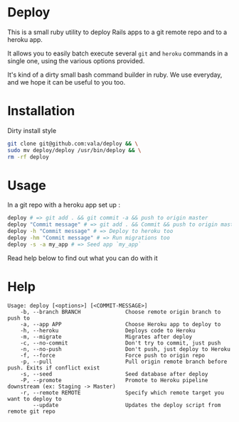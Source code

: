 # Deploy

This is a small ruby utility to deploy Rails apps to a git remote repo and to a
heroku app.

It allows you to easily batch execute several `git` and `heroku` commands in
a single one, using the various options provided.

It's kind of a dirty small bash command builder in ruby.
We use everyday, and we hope it can be useful to you too.

# Installation

Dirty install style

```bash
git clone git@github.com:vala/deploy && \
sudo mv deploy/deploy /usr/bin/deploy && \
rm -rf deploy
```

# Usage

In a git repo with a heroku app set up :

```bash
deploy # => git add . && git commit -a && push to origin master
deploy "Commit message" # => git add . && Commit && push to origin master
deploy -h "Commit message" # => Deploy to heroku too
deploy -hm "Commit message" # => Run migrations too
deploy -s -a my_app # => Seed app `my_app`
```

Read help below to find out what you can do with it

# Help

```
Usage: deploy [<options>] [<COMMIT-MESSAGE>]
    -b, --branch BRANCH              Choose remote origin branch to push to
    -a, --app APP                    Choose Heroku app to deploy to
    -h, --heroku                     Deploys code to Heroku
    -m, --migrate                    Migrates after deploy
    -c, --no-commit                  Don't try to commit, just push
    -n, --no-push                    Don't push, just deploy to Heroku
    -f, --force                      Force push to origin repo
    -p, --pull                       Pull origin remote branch before push. Exits if conflict exist
    -s, --seed                       Seed database after deploy
    -P, --promote                    Promote to Heroku pipeline downstream (ex: Staging -> Master)
    -r, --remote REMOTE              Specify which remote target you want to deploy to
        --update                     Updates the deploy script from remote git repo
```

